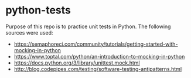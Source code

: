 # python-tests

Purpose of this repo is to practice unit tests in Python.
The following sources were used:
- https://semaphoreci.com/community/tutorials/getting-started-with-mocking-in-python
- https://www.toptal.com/python/an-introduction-to-mocking-in-python
- https://docs.python.org/3/library/unittest.mock.html
- http://blog.codepipes.com/testing/software-testing-antipatterns.html